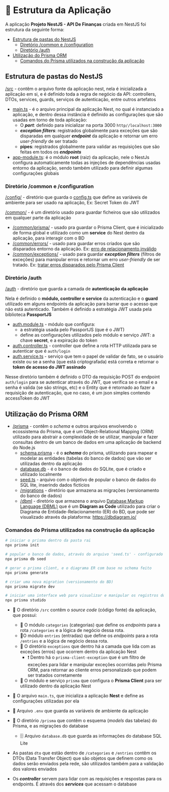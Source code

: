 <h1> 📁 Estrutura da Aplicação </h1>

A aplicação **Projeto NestJS - API De Finanças** criada em NestJS foi estrutura da seguinte forma:

- [Estrutura de pastas do NestJS](#estrutura-de-pastas-do-nestjs)
  - [Diretório /common e /configuration](#diretório-common-e-configuration)
  - [Diretório /auth](#diretório-auth)
- [Utilização do Prisma ORM](#utilização-do-prisma-orm)
  - [Comandos do Prisma utilizados na construção da aplicação](#comandos-do-prisma-utilizados-na-construção-da-aplicação)

## Estrutura de pastas do NestJS

 [/src](../src/) - contêm o arquivo fonte da aplicação nest, nela é inicializada a aplicação em si, e é definido toda a regra de negócio da API: controllers, DTOs, services, guards, serviços de autenticação, entre outros artefatos

- [main.ts](../src/main.ts) - é o arquivo principal da aplicação Nest, no qual é instanciado a aplicação, e dentro dessa instância é definido as configurações que são usadas em torno de toda aplicação:
  - O ***port***: definido para inicializar na porta 3000  `http//localhost:3000`
  - ***exception filters***: registrados globalmente para exceções que são disparadas em qualquer ***endpoint*** da aplicação e retornar um erro *user-friendly* de ser tratado
  - **pipes**: registrados globalmente para validar as requisições que são feitas em todos os ***endpoints***
- [app-module.ts](../src/app.module.ts): é o módulo **root** (raiz) da aplicação, nele o NestJs configura automaticamente todas as injeções de dependências usadas entorno da aplicação, sendo também utilizado para definir algumas configurações globais

### Diretório /common e /configuration

[/config/](../src/configuration/) - diretório que guarda o [config.ts](../src/configuration/config.ts) que define as variáveis de ambiente para ser usado na aplicação, Ex: Secret Token do JWT

[/common/](../src/common/) - é um diretório usado para guardar ficheiros que são utilizados em qualquer parte da aplicação

- [/common/prisma/](../src/common/prisma/) - usado pra guardar o Prisma Client, que é inicializado de forma global e utilizado como um **service** do Nest dentro da aplicação, para interagir com o BD
- [/common/errors/](../src/common/errors/) - usado para guardar erros criados que são disparados entorno da aplicação. Ex: [erro de relacionamento inválido](../src/common/errors/invalid-relation.error.ts)
- [/common/exceptions/](../src/common/exceptions/) - usado para guardar ***exception filters*** (filtros de exceções) para manipular erros e retornar um erro *user-friendly* de ser tratado. Ex: [tratar erros disparados pelo Prisma Client](../src/common/exceptions/prisma-client-exception/prisma-client-exception.filter.ts)

### Diretório /auth

[/auth](../src/auth/) - diretório que guarda a camada de **autenticação da aplicação**

Nela é definido o **módulo, controller e service** da autenticação e o **guard** utilizado em alguns endpoints da aplicação para barrar que o acesso que não está autenticado. Também é definido a estratégia JWT usada pela biblioteca **PassportJS**

- [auth.module.ts](../src/auth/auth.controller.ts) - módulo que configura:
  - a estratégia usada pelo PassportJS (que é o JWT)
  - define as configurações utilizados pelo módulo e serviço JWT: a chave **secret**, e a expiração do token
- [auth.controller.ts](../src/auth/auth.controller.ts) - controller que define a rota HTTP utilizada para se autenticar que é `auth/login`
- [auth.service.ts](../src/auth/auth.controller.ts) - serviço que tem o papel de validar de fato, se o usuário existe ou se a senha (que está criptografada) está correta e  retornar o **token de acesso do JWT assinado**

Nesse diretório também é definido o DTO da requisição POST do endpoint `auth/login` para se autenticar através do JWT, que verifica se o email e a senha é valida (se são strings, etc) e o Entity que é retornado ao fazer a requisição de autenticação, que no caso, é um json simples contendo accessToken do JWT

## Utilização do Prisma ORM

- [/prisma](../prisma/) - contêm o *schema* e outros arquivos envolvendo o ecossistema do Prisma, que é um Object-Relational Mapping (ORM) utilizado para abstrair a complexidade de se utilizar, manipular e fazer consultas dentro de um banco de dados em uma aplicação de backend do Node.js
  - [schema.prisma](../prisma/schema.prisma) - é o ***schema*** do prisma, utilizando para mapear e modelar as entidades (tabelas do banco de dados) que vão ser utilizadas dentro da aplicação
  - [database.db](../prisma/database.db) - é o banco de dados do SQLite, que é criado e utilizado localmente
  - [seed.ts](../prisma/seed.ts) - arquivo com o objetivo de popular o banco de dados do SQL lite, inserindo dados fictícios
  - [/migrations](../prisma//migrations/) - diretório que armazena as migrações (versionamento do banco de dados)
  - [/dbml](../prisma/dbml/) - diretório que armazena o arquivo [Database Markup Language (DBML)](https://github.com/holistics/dbml) que é um **Diagram as Code** utilizado para criar o Diagrama de Entidade-Relacionamento (ER) do BD, que pode ser visualizado através da plataforma: <https://dbdiagram.io/>

### Comandos do Prisma utilizados na construção da aplicação

```bash
# iniciar o prisma dentro da pasta rai
npx prisma init

# popular o banco de dados, através do arquivo 'seed.ts' - configurado no package.json
npx prisma db seed

# gerar o prisma client, e o diagrama ER com base no schema feito
npx prisma generate

# criar uma nova migration (versionamento do BD)
npx prisma migrate dev

# iniciar uma interface web para visualizar e manipular os registros do banco de dados
npx prisma studido
```

- 📁 O diretório `/src` contêm o *source code* (código fonte) da aplicação, que possui:
  - 🛒 O módulo `categories` (categorias) que define os *endpoints* para a rota `/categories` e a lógica de negócio dessa rota.
  - 🛒O módulo `entries` (entradas) que define os *endpoints* para a rota `/entries` e a lógica de negócio dessa rota.
  - 📁 O diretório `exceptions` que dentro há a camada que lida com as exceções (erros) que ocorrem dentro da aplicação Nest
    - ❗ Dentro há o `prisma-client-exception` que é um filtro de exceções para lidar e manipular exceções ocorridas pelo Prisma ORM, para retornar ao cliente erros personalizado que podem ser tratados corretamente
  - 🛒 O módulo e serviço `prisma` que configura o **Prisma Client** para ser utilizado dentro da aplicação Nest
- 🔨 O arquivo `main.ts`, que inicializa a aplicação **Nest** e define as configurações utilizadas por ela
- 🔨 Arquivo `.env` que guarda as variáveis de ambiente da aplicação
- 📁 O diretório `/prisma` que contêm o esquema (*models* das tabelas) do Prisma, e as migrações do database
  - 🗄 Arquivo `database.db` que guarda as informações do database SQL Lite

- As pastas `dto` que estão dentro de `/categories` e `/entries` contêm os DTOs (Data Transfer Object) que são objetos que definem como os dados serão enviados pela rede, são utilizados também para a validação dos valores enviados
- Os ***controller*** servem para lidar com as requisições e respostas para os endpoints. É através dos ***services*** que acessam o database
